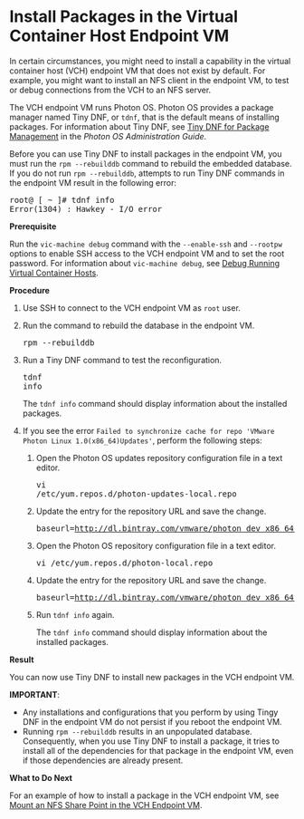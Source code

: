 # Install Packages in the Virtual Container Host Endpoint VM #

In certain circumstances, you might need to install a capability in the virtual container host (VCH) endpoint VM that does not exist by default. For example, you might want to install an NFS client in the endpoint VM, to test or debug connections from the VCH to an NFS server.

The VCH endpoint VM runs Photon OS. Photon OS provides a package manager named Tiny DNF, or `tdnf`, that is the default means of installing packages. For information about Tiny DNF, see [Tiny DNF for Package Management](https://github.com/vmware/photon/blob/master/docs/photon-admin-guide.md#tiny-dnf-for-package-management) in the *Photon OS Administration Guide*. 

Before you can use Tiny DNF to install packages in the endpoint VM, you must run the `rpm --rebuilddb` command to rebuild the embedded database. If you do not run `rpm --rebuilddb`, attempts to run Tiny DNF commands in the endpoint VM result in the following error:

<pre>
root@ [ ~ ]# tdnf info
Error(1304) : Hawkey - I/O error
</pre>

**Prerequisite**

Run the `vic-machine debug` command with the `--enable-ssh` and `--rootpw` options to enable SSH access to the VCH endpoint VM and to set the root password. For information about `vic-machine debug`, see [Debug Running Virtual Container Hosts](debug_vch.md).

**Procedure**

1. Use SSH to connect to the VCH endpoint VM as `root` user.
2. Run the command to rebuild the database in the endpoint VM.<pre>rpm --rebuilddb</pre>
3. Run a Tiny DNF command to test the reconfiguration.<pre>tdnf info</pre>The `tdnf info` command should display information about the installed packages. 
4. If you see the error `Failed to synchronize cache for repo 'VMware Photon Linux 1.0(x86_64)Updates'`, perform the following steps:

   1. Open the Photon OS updates repository configuration file in a text editor.<pre>vi /etc/yum.repos.d/photon-updates-local.repo</pre>
   2. Update the entry for the repository URL and save the change.<pre>baseurl=http://dl.bintray.com/vmware/photon_dev_x86_64/</pre> 
   3. Open the Photon OS repository configuration file in a text editor.<pre>vi /etc/yum.repos.d/photon-local.repo</pre>
   4. Update the entry for the repository URL and save the change.<pre>baseurl=http://dl.bintray.com/vmware/photon_dev_x86_64/</pre>
   5. Run `tdnf info` again. 
 
        The `tdnf info` command should display information about the installed packages.

**Result**

You can now use Tiny DNF to install new packages in the VCH endpoint VM.

**IMPORTANT**: 

- Any installations and configurations that you perform by using Tingy DNF in the endpoint VM do not persist if you reboot the endpoint VM.
- Running `rpm --rebuilddb` results in an unpopulated database. Consequently, when you use Tiny DNF to install a package, it tries to install all of the dependencies for that package in the endpoint VM, even if those dependencies are already present.

**What to Do Next**

For an example of how to install a package in the VCH endpoint VM, see [Mount an NFS Share Point in the VCH Endpoint VM](vch_mount_nfsshare.md).